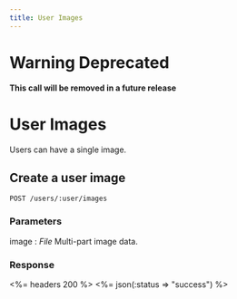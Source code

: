 ```yaml
---
title: User Images
---
```


# Warning Deprecated
**This call will be removed in a future release**

# User Images

Users can have a single image.

## Create a user image

    POST /users/:user/images


### Parameters

image
: _File_ Multi-part image data.


### Response

<%= headers 200 %>
<%= json(:status => "success") %>